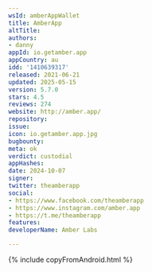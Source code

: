 ```yaml
---
wsId: amberAppWallet
title: AmberApp
altTitle: 
authors:
- danny
appId: io.getamber.app
appCountry: au
idd: '1410639317'
released: 2021-06-21
updated: 2025-05-15
version: 5.7.0
stars: 4.5
reviews: 274
website: http://amber.app/
repository: 
issue: 
icon: io.getamber.app.jpg
bugbounty: 
meta: ok
verdict: custodial
appHashes: 
date: 2024-10-07
signer: 
twitter: theamberapp
social:
- https://www.facebook.com/theamberapp
- https://www.instagram.com/amber.app
- https://t.me/theamberapp
features: 
developerName: Amber Labs

---
```


{% include copyFromAndroid.html %}
